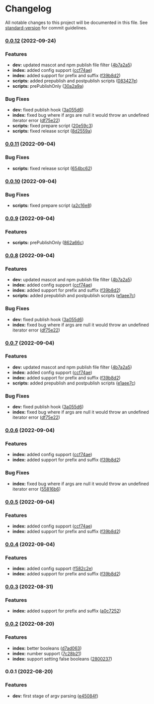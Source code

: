 # Changelog

All notable changes to this project will be documented in this file. See [standard-version](https://github.com/conventional-changelog/standard-version) for commit guidelines.

### [0.0.12](https://github.com/patomation/clunk/compare/v0.0.2...v0.0.12) (2022-09-24)


### Features

* **dev:** updated mascot and npm publish file filter ([4b7a2a5](https://github.com/patomation/clunk/commit/4b7a2a51b16852346e3811d500cab3ff7e7e3976))
* **index:** added config support ([ccf74ae](https://github.com/patomation/clunk/commit/ccf74aef650c936540f5f5b6d95bf15c996f9179))
* **index:** added support for prefix and suffix ([f39b8d2](https://github.com/patomation/clunk/commit/f39b8d25c6d035cf003fe2a174ddaa70c24d0cbc))
* **scripts:** added prepublish and postpublish scripts ([083427e](https://github.com/patomation/clunk/commit/083427ee305338cbc27b434c4f7f9692e41975df))
* **scripts:** prePublishOnly ([30a2a9a](https://github.com/patomation/clunk/commit/30a2a9a34304cfb7a1be4ca753effb9368d6ee48))


### Bug Fixes

* **dev:** fixed publish hook ([3a055d6](https://github.com/patomation/clunk/commit/3a055d67ee38084308eeca0c7efd3268d9d8b267))
* **index:** fixed bug where if args are null it would throw an undefined iterator error ([df75e22](https://github.com/patomation/clunk/commit/df75e2293bb884cebac8171e565c4bdcfee3a870))
* **scripts:** fixed prepare script ([20e59c3](https://github.com/patomation/clunk/commit/20e59c3dc1e27a3ad8ce2f05242b08ba3277e706))
* **scripts:** fixed release script ([8d2559a](https://github.com/patomation/clunk/commit/8d2559af400b4148b6be57f90bb11022fa7afd36))

### [0.0.11](https://github.com/patomation/clunk/compare/v0.0.10...v0.0.11) (2022-09-04)


### Bug Fixes

* **scripts:** fixed release script ([654bc62](https://github.com/patomation/clunk/commit/654bc626980c894b2da89d9967f4e5d4f346ae8e))

### [0.0.10](https://github.com/patomation/clunk/compare/v0.0.9...v0.0.10) (2022-09-04)


### Bug Fixes

* **scripts:** fixed prepare script ([a2c16e8](https://github.com/patomation/clunk/commit/a2c16e8de856c1cd0478656c0052bbf3340ef17b))

### [0.0.9](https://github.com/patomation/clunk/compare/v0.0.8...v0.0.9) (2022-09-04)


### Features

* **scripts:** prePublishOnly ([862a66c](https://github.com/patomation/clunk/commit/862a66ccc8690ba6b538856f88e0a8f9166b80ba))

### [0.0.8](https://github.com/patomation/clunk/compare/v0.0.2...v0.0.8) (2022-09-04)


### Features

* **dev:** updated mascot and npm publish file filter ([4b7a2a5](https://github.com/patomation/clunk/commit/4b7a2a51b16852346e3811d500cab3ff7e7e3976))
* **index:** added config support ([ccf74ae](https://github.com/patomation/clunk/commit/ccf74aef650c936540f5f5b6d95bf15c996f9179))
* **index:** added support for prefix and suffix ([f39b8d2](https://github.com/patomation/clunk/commit/f39b8d25c6d035cf003fe2a174ddaa70c24d0cbc))
* **scripts:** added prepublish and postpublish scripts ([e1aee7c](https://github.com/patomation/clunk/commit/e1aee7c94d4e49f0583e8890b375065f8c68166e))


### Bug Fixes

* **dev:** fixed publish hook ([3a055d6](https://github.com/patomation/clunk/commit/3a055d67ee38084308eeca0c7efd3268d9d8b267))
* **index:** fixed bug where if args are null it would throw an undefined iterator error ([df75e22](https://github.com/patomation/clunk/commit/df75e2293bb884cebac8171e565c4bdcfee3a870))

### [0.0.7](https://github.com/patomation/clunk/compare/v0.0.2...v0.0.7) (2022-09-04)


### Features

* **dev:** updated mascot and npm publish file filter ([4b7a2a5](https://github.com/patomation/clunk/commit/4b7a2a51b16852346e3811d500cab3ff7e7e3976))
* **index:** added config support ([ccf74ae](https://github.com/patomation/clunk/commit/ccf74aef650c936540f5f5b6d95bf15c996f9179))
* **index:** added support for prefix and suffix ([f39b8d2](https://github.com/patomation/clunk/commit/f39b8d25c6d035cf003fe2a174ddaa70c24d0cbc))
* **scripts:** added prepublish and postpublish scripts ([e1aee7c](https://github.com/patomation/clunk/commit/e1aee7c94d4e49f0583e8890b375065f8c68166e))


### Bug Fixes

* **dev:** fixed publish hook ([3a055d6](https://github.com/patomation/clunk/commit/3a055d67ee38084308eeca0c7efd3268d9d8b267))
* **index:** fixed bug where if args are null it would throw an undefined iterator error ([df75e22](https://github.com/patomation/clunk/commit/df75e2293bb884cebac8171e565c4bdcfee3a870))

### [0.0.6](https://github.com/patomation/clunk/compare/v0.0.2...v0.0.6) (2022-09-04)


### Features

* **index:** added config support ([ccf74ae](https://github.com/patomation/clunk/commit/ccf74aef650c936540f5f5b6d95bf15c996f9179))
* **index:** added support for prefix and suffix ([f39b8d2](https://github.com/patomation/clunk/commit/f39b8d25c6d035cf003fe2a174ddaa70c24d0cbc))


### Bug Fixes

* **index:** fixed bug where if args are null it would throw an undefined iterator error ([55816b6](https://github.com/patomation/clunk/commit/55816b6e5c3b91b2dd086f58f7c51f808f4d1155))

### [0.0.5](https://github.com/patomation/clunk/compare/v0.0.2...v0.0.5) (2022-09-04)


### Features

* **index:** added config support ([ccf74ae](https://github.com/patomation/clunk/commit/ccf74aef650c936540f5f5b6d95bf15c996f9179))
* **index:** added support for prefix and suffix ([f39b8d2](https://github.com/patomation/clunk/commit/f39b8d25c6d035cf003fe2a174ddaa70c24d0cbc))

### [0.0.4](https://github.com/patomation/clunk/compare/v0.0.2...v0.0.4) (2022-09-04)


### Features

* **index:** added config support ([f582c2e](https://github.com/patomation/clunk/commit/f582c2ea217f6404812e86d0eedf57650e8c5300))
* **index:** added support for prefix and suffix ([f39b8d2](https://github.com/patomation/clunk/commit/f39b8d25c6d035cf003fe2a174ddaa70c24d0cbc))

### [0.0.3](https://github.com/patomation/clunk/compare/v0.0.2...v0.0.3) (2022-08-31)


### Features

* **index:** added support for prefix and suffix ([a0c7252](https://github.com/patomation/clunk/commit/a0c7252d0454e31f7fd79128c04618e928ba8975))

### [0.0.2](https://github.com/patomation/clunk/compare/v0.0.1...v0.0.2) (2022-08-20)


### Features

* **index:** better booleans ([d7ad063](https://github.com/patomation/clunk/commit/d7ad0632bdecae10fc6dcf87309d4cc6049151f9))
* **index:** number support ([7c28b21](https://github.com/patomation/clunk/commit/7c28b21a0caa6eca4adc74d16aa41c3f8e5b22ac))
* **index:** support setting false booleans ([2800237](https://github.com/patomation/clunk/commit/2800237e271d06d36b7368bbd0be866f46ebf6ba))

### 0.0.1 (2022-08-20)


### Features

* **dev:** first stage of argv parsing ([e45084f](https://github.com/patomation/clunk/commit/e45084fc75c76315aeff262951f40255a29ea495))
